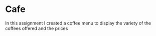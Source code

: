 # Cafe 

In this assignment I created a coffee menu to display the variety of the coffees offered and the prices
